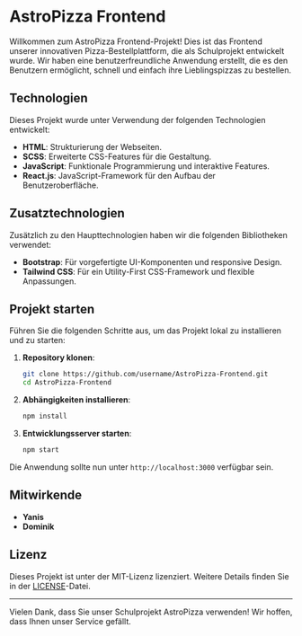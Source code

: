 # AstroPizza Frontend

Willkommen zum AstroPizza Frontend-Projekt! Dies ist das Frontend unserer innovativen Pizza-Bestellplattform, die als Schulprojekt entwickelt wurde. Wir haben eine benutzerfreundliche Anwendung erstellt, die es den Benutzern ermöglicht, schnell und einfach ihre Lieblingspizzas zu bestellen.

## Technologien

Dieses Projekt wurde unter Verwendung der folgenden Technologien entwickelt:

- **HTML**: Strukturierung der Webseiten.
- **SCSS**: Erweiterte CSS-Features für die Gestaltung.
- **JavaScript**: Funktionale Programmierung und interaktive Features.
- **React.js**: JavaScript-Framework für den Aufbau der Benutzeroberfläche.

## Zusatztechnologien

Zusätzlich zu den Haupttechnologien haben wir die folgenden Bibliotheken verwendet:

- **Bootstrap**: Für vorgefertigte UI-Komponenten und responsive Design.
- **Tailwind CSS**: Für ein Utility-First CSS-Framework und flexible Anpassungen.

## Projekt starten

Führen Sie die folgenden Schritte aus, um das Projekt lokal zu installieren und zu starten:

1. **Repository klonen**:
   ```bash
   git clone https://github.com/username/AstroPizza-Frontend.git
   cd AstroPizza-Frontend
   ```

2. **Abhängigkeiten installieren**:
   ```bash
   npm install
   ```

3. **Entwicklungsserver starten**:
   ```bash
   npm start
   ```

Die Anwendung sollte nun unter `http://localhost:3000` verfügbar sein.

## Mitwirkende

- **Yanis**
- **Dominik**

## Lizenz

Dieses Projekt ist unter der MIT-Lizenz lizenziert. Weitere Details finden Sie in der [LICENSE](LICENSE)-Datei.

---

Vielen Dank, dass Sie unser Schulprojekt AstroPizza verwenden! Wir hoffen, dass Ihnen unser Service gefällt.